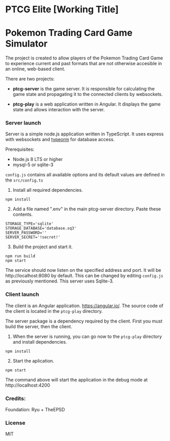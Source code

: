 # PTCG Elite [Working Title]
# Pokemon Trading Card Game Simulator

The project is created to allow players of the Pokemon Trading Card Game to experience current and past formats that are not otherwise accesible in an online, web-based client.

There are two projects:

* **ptcg-server** is the game server. It is responsible for calculating the game state and propagating it to the connected clients by websockets.

* **ptcg-play** is a web application written in Angular. It displays the game state and allows interaction with the server.

### Server launch

Server is a simple node.js application written in TypeScript. It uses express with websockets and [typeorm](https://typeorm.io/#/) for database access.

Prerequisites:
* Node.js 8 LTS or higher
* mysql-5 or sqlite-3

`config.js` contains all available options and its default values are defined in the `src/config.ts`

1. Install all required dependencies.

```
npm install
```

2. Add a file named ".env" in the main ptcg-server directory. Paste these contents.

```
STORAGE_TYPE='sqlite'
STORAGE_DATABASE='database.sq3'
SERVER_PASSWORD=''
SERVER_SECRET='!secret!'
```

3. Build the project and start it.

```
npm run build
npm start
```

The service should now listen on the specified address and port. It will be http://localhost:8080 by default. This can be changed by editing `config.js` as previously mentioned. This server uses Sqlite-3.

### Client launch

The client is an Angular application.
https://angular.io/. 
The source code of the client is located in the `ptcg-play` directory.

The server package is a dependency required by the client. First you must build the server, then the client.

1. When the server is running, you can go now to the `ptcg-play` directory and install dependencies.

```
npm install
```

2. Start the aplication.

```
npm start
```

The command above will start the application in the debug mode at http://localhost:4200

### Credits:

Foundation: Ryu + TheEPSD

### License
MIT
